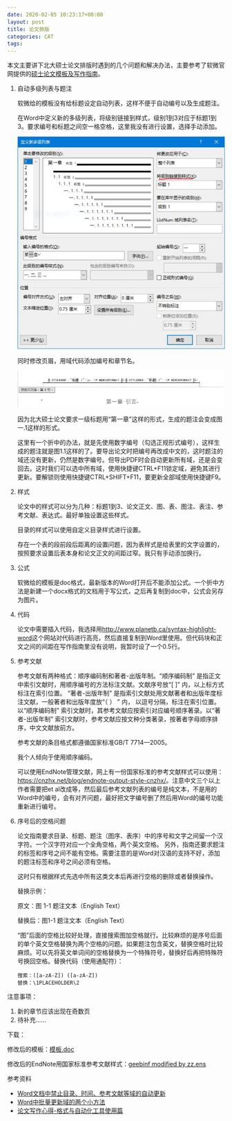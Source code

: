 ```yaml
---
date: 2020-02-05 10:23:17+00:00
layout: post
title: 论文排版
categories: CAT
tags: 
---
```


本文主要讲下北大硕士论文排版时遇到的几个问题和解决办法，主要参考了软微官网提供的[硕士论文模板及写作指南](http://www.ss.pku.edu.cn/index.php/education/edunotice/2623-硕士论文模板及写作指南)。

1. 自动多级列表与题注

	软微给的模板没有给标题设定自动列表，这样不便于自动编号以及生成题注。

	在Word中定义新的多级列表，将级别链接到样式，级别1到3对应于标题1到3。要求编号和标题之间空一格空格，这里我没有进行设置，选择手动添加。

	![](/album/thesis/list.jpg)

	同时修改页眉，用域代码添加编号和章节名。

	![](/album/thesis/header.jpg)

	因为北大硕士论文要求一级标题用“第一章”这样的形式，生成的题注会变成图一.1这样的形式。

	这里有一个折中的办法，就是先使用数字编号（勾选正规形式编号），这样生成的题注就是图1.1这样的了。要导出论文时把编号再改成中文的，这时题注的域还没有更新，仍然是数字编号。但导出PDF时会自动更新所有域，还是会变回去。这时我们可以选中所有域，使用快捷键CTRL+F11锁定域，避免其进行更新。要解锁则使用快捷键CTRL+SHIFT+F11，要更新全部域使用快捷键F9。

2. 样式

	论文中的样式可以分为几种：标题1到3、论文正文、图、表、图注、表注、参考文献、表达式。最好单独设置这些样式。

	目录的样式可以使用自定义目录样式进行设置。
	
	存在一个表的段前段后距离的设置问题，因为表样式是给表里的文字设置的，按照要求设置后表本身和论文正文的间距过窄。我只有手动添加换行。

3. 公式

	软微给的模板是doc格式，最新版本的Word打开后不能添加公式。一个折中方法是新建一个docx格式的文档用于写公式，之后再复制到doc中，公式会另存为图片。

4. 代码

	论文中需要插入代码，我选择用<http://www.planetb.ca/syntax-highlight-word>这个网站对代码进行高亮，然后直接复制到Word里使用。但代码块和正文之间的间距在写作指南里没有说明，我暂时设了一个0.5行。

5. 参考文献

	参考文献有两种格式：顺序编码制和著者-出版年制。“顺序编码制” 是指正文中索引文献时，用顺序编号的方法标注文献。文献序号放“[ ]” 内，以上标方式标注在索引位置。 “著者-出版年制” 是指索引文献处用文献著者和出版年度标注文献，一般著者和出版年度放“（ ） ” 内， 以逗号分隔，标注在索引位置。以“顺序编码制” 索引文献时，其参考文献应按索引对应编号顺序著录。以“著者-出版年制” 索引文献时，参考文献应按文种分类著录，按著者字母顺序排序，中文文献放前方。
	
	参考文献的条目格式都遵循国家标准GB/T 7714—2005。
	
	我个人倾向于使用顺序编码。
	
	可以使用EndNote管理文献，网上有一份国家标准的参考文献样式可以使用：<https://cnzhx.net/blog/endnote-output-style-cnzhx/>。注意中文三个以上作者需要把et al改成等，然后最后参考文献列表的编号是纯文本，不是用的Word中的编号，会有对齐问题，最好把文字编号删了然后用Word的编号功能重新进行编号。
	
6. 序号后的空格问题

	论文指南要求目录、标题、题注（图序、表序）中的序号和文字之间留一个汉字符。一个汉字符对应一个全角空格，两个英文空格。
	另外，指南还要求题注的标签和序号之间不能有空格。需要注意的是Word对汉语的支持不好，添加的题注标签和序号之间必须有空格。
	
	这时只有根据样式先选中所有这类文本后再进行空格的删除或者替换操作。
	
	替换示例：
	
	原文：图 1-1 题注文本（English Text）
	
	替换后：图1-1  题注文本（English Text）
	
	“图”后面的空格比较好处理，直接搜索图加空格就行。比较麻烦的是序号后面的单个英文空格替换为两个空格的问题。如果题注包含英文，替换空格时比较麻烦。可以先将英文单词间的空格替换为一个特殊符号，替换好后再把特殊符号换回空格。替换代码（使用通配符）：
	
	```
	搜索：([a-zA-Z]) ([a-zA-Z])
    替换：\1PLACEHOLDER\2
	```

注意事项：

1. 新的章节应该出现在奇数页
2. 待补充……

下载：

修改后的模板：[模板.doc](/download/模板.doc)

修改后的EndNote用国家标准参考文献样式：[geebinf modified by zz.ens](/download/geebinf%20modified%20by%20zz.ens)

参考资料

* [Word文档中禁止目录、时间、参考文献等域的自动更新](https://www.jianshu.com/p/a51872411ca4)
* [Word中批量更新域的两个小方法](https://blog.csdn.net/silencemaster/article/details/80714333)
* [论文写作心得-格式与自动化工具使用篇](http://blog.xulihang.me/bachelor-degree-paper-notes-office-automation/)